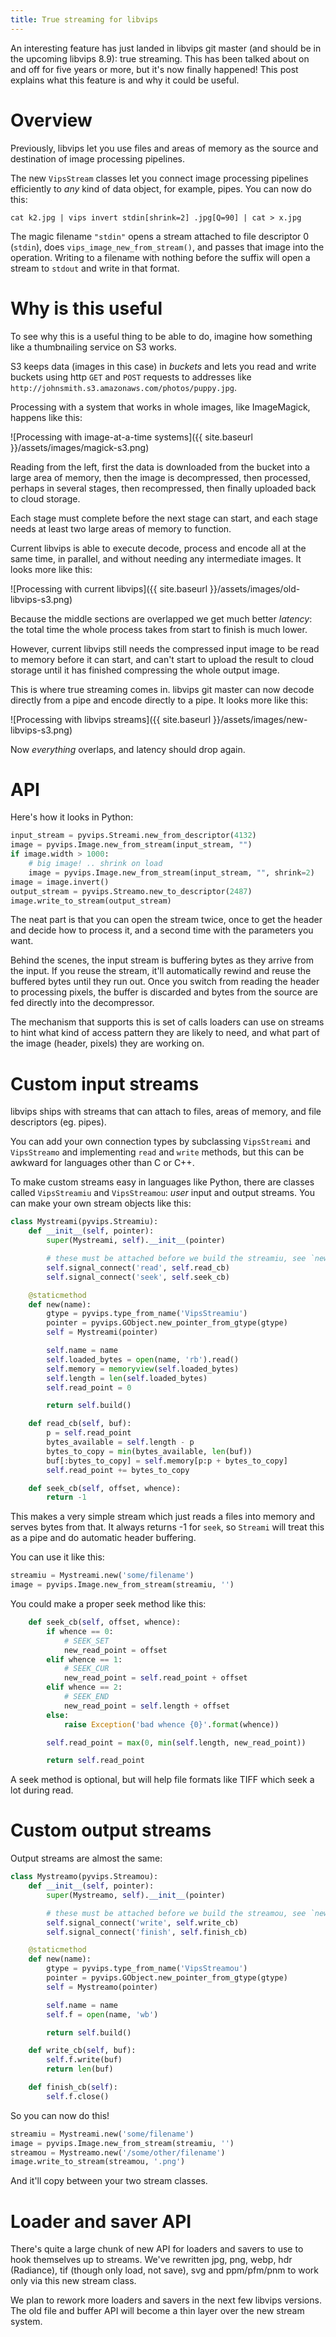 ```yaml
---
title: True streaming for libvips
---
```


An interesting feature has just landed in libvips git master (and should be
in the upcoming libvips 8.9): true streaming. This has been talked about
on and off for five years or more, but it's now finally happened! This post
explains what this feature is and why it could be useful.

# Overview

Previously, libvips let you use files and areas of memory as the source and
destination of image processing pipelines. 

The new `VipsStream` classes let you connect image processing pipelines
efficiently to *any* kind of data object, for example, pipes. You can now
do this:

```
cat k2.jpg | vips invert stdin[shrink=2] .jpg[Q=90] | cat > x.jpg
```

The magic filename `"stdin"` opens a stream attached to file descriptor 0
(`stdin`), does `vips_image_new_from_stream()`, and passes that image into
the operation. Writing to a filename with nothing before the suffix will
open a stream to `stdout` and write in that format.

# Why is this useful

To see why this is a useful thing to be able to do, imagine how something like
a thumbnailing service on S3 works.

S3 keeps data (images in this case) in *buckets* and lets you read and
write buckets using http `GET` and `POST` requests to addresses like
`http://johnsmith.s3.amazonaws.com/photos/puppy.jpg`.

Processing with a system that works in whole images, like
ImageMagick, happens like this:

![Processing with image-at-a-time systems]({{ site.baseurl }}/assets/images/magick-s3.png)

Reading from the left, first the data is downloaded from the bucket into
a large area of memory, then the image is decompressed, then processed,
perhaps in several stages, then recompressed, then finally uploaded back
to cloud storage.

Each stage must complete before the next stage can start, and each stage
needs at least two large areas of memory to function.

Current libvips is able to execute decode, process and encode all at the same
time, in parallel, and without needing any intermediate images. It looks
more like this:

![Processing with current libvips]({{ site.baseurl }}/assets/images/old-libvips-s3.png)

Because the middle sections are overlapped we get much better *latency*:
the total time the whole process takes from start to finish is much lower.

However, current libvips still needs the compressed input image to be read to
memory before it can start, and can't start to upload the result to cloud
storage until it has finished compressing the whole output image.

This is where true streaming comes in. libvips git master can now decode
directly from a pipe and encode directly to a pipe. It looks more like this:

![Processing with libvips streams]({{ site.baseurl }}/assets/images/new-libvips-s3.png)

Now *everything* overlaps, and latency should drop again.

# API

Here's how it looks in Python:

```python
input_stream = pyvips.Streami.new_from_descriptor(4132)
image = pyvips.Image.new_from_stream(input_stream, "")
if image.width > 1000:
    # big image! .. shrink on load
    image = pyvips.Image.new_from_stream(input_stream, "", shrink=2)
image = image.invert()
output_stream = pyvips.Streamo.new_to_descriptor(2487)
image.write_to_stream(output_stream)
```

The neat part is that you can open the stream twice, once to get the header
and decide how to process it, and a second time with the parameters you want.

Behind the scenes, the input stream is buffering bytes as they arrive from the
input. If you reuse the stream, it'll automatically rewind and reuse the
buffered bytes until they run out. Once you switch from reading the header to
processing pixels, the buffer is discarded and bytes from the source are fed
directly into the decompressor.

The mechanism that supports this is set of calls loaders can use on streams to
hint what kind of access pattern they are likely to need, and what part of the
image (header, pixels) they are working on.

# Custom input streams

libvips ships with streams that can attach to files, areas of memory, and file
descriptors (eg. pipes). 

You can add your own connection types by subclassing `VipsStreami` and
`VipsStreamo` and implementing `read` and `write` methods, but this can be
awkward for languages other than C or C++.

To make custom streams easy in languages like Python, there are classes called
`VipsStreamiu` and `VipsStreamou`: *user* input and output streams. You
can make your own stream objects like this:

```python
class Mystreami(pyvips.Streamiu):
    def __init__(self, pointer):
        super(Mystreami, self).__init__(pointer)

        # these must be attached before we build the streamiu, see `new`
        self.signal_connect('read', self.read_cb)
        self.signal_connect('seek', self.seek_cb)

    @staticmethod
    def new(name):
        gtype = pyvips.type_from_name('VipsStreamiu')
        pointer = pyvips.GObject.new_pointer_from_gtype(gtype)
        self = Mystreami(pointer)

        self.name = name
        self.loaded_bytes = open(name, 'rb').read()
        self.memory = memoryview(self.loaded_bytes)
        self.length = len(self.loaded_bytes)
        self.read_point = 0

        return self.build()

    def read_cb(self, buf):
        p = self.read_point
        bytes_available = self.length - p
        bytes_to_copy = min(bytes_available, len(buf))
        buf[:bytes_to_copy] = self.memory[p:p + bytes_to_copy]
        self.read_point += bytes_to_copy

    def seek_cb(self, offset, whence):
        return -1
```

This makes a very simple stream which just reads a files into memory and
serves bytes from that. It always returns -1 for `seek`, so `Streami` will
treat this as a pipe and do automatic header buffering.

You can use it like this:

```python
streamiu = Mystreami.new('some/filename')
image = pyvips.Image.new_from_stream(streamiu, '')
```

You could make a proper seek method like this:

```python
    def seek_cb(self, offset, whence):
        if whence == 0:
            # SEEK_SET
            new_read_point = offset
        elif whence == 1:
            # SEEK_CUR
            new_read_point = self.read_point + offset
        elif whence == 2:
            # SEEK_END
            new_read_point = self.length + offset
        else:
            raise Exception('bad whence {0}'.format(whence))

        self.read_point = max(0, min(self.length, new_read_point))

        return self.read_point
```

A seek method is optional, but will help file formats like TIFF which seek
a lot during read.

# Custom output streams

Output streams are almost the same:

```python
class Mystreamo(pyvips.Streamou):
    def __init__(self, pointer):
        super(Mystreamo, self).__init__(pointer)

        # these must be attached before we build the streamou, see `new`
        self.signal_connect('write', self.write_cb)
        self.signal_connect('finish', self.finish_cb)

    @staticmethod
    def new(name):
        gtype = pyvips.type_from_name('VipsStreamou')
        pointer = pyvips.GObject.new_pointer_from_gtype(gtype)
        self = Mystreamo(pointer)

        self.name = name
        self.f = open(name, 'wb')

        return self.build()

    def write_cb(self, buf):
        self.f.write(buf)
        return len(buf)

    def finish_cb(self):
        self.f.close()
```

So you can now do this!

```python
streamiu = Mystreami.new('some/filename')
image = pyvips.Image.new_from_stream(streamiu, '')
streamou = Mystreamo.new('/some/other/filename')
image.write_to_stream(streamou, '.png')
```

And it'll copy between your two stream classes.

# Loader and saver API

There's quite a large chunk of new API for loaders and savers to use to hook
themselves up to streams. We've rewritten jpg, png, webp, hdr (Radiance),
tif (though only load, not save), svg and ppm/pfm/pnm to work only via this
new stream class.

We plan to rework more loaders and savers in the next few libvips versions. The
old file and buffer API will become a thin layer over the new stream system.
